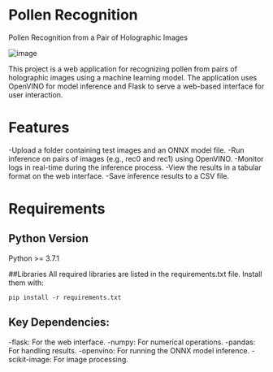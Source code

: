 # Pollen Recognition
Pollen Recognition from a Pair of Holographic Images   

![image](https://github.com/user-attachments/assets/9d4b0fd1-fc30-4d9c-8e4f-f47a417cfd72)

This project is a web application for recognizing pollen from pairs of holographic images using a machine learning model. The application uses OpenVINO for model inference and Flask to serve a web-based interface for user interaction.

# Features

-Upload a folder containing test images and an ONNX model file.
-Run inference on pairs of images (e.g., rec0 and rec1) using OpenVINO.
-Monitor logs in real-time during the inference process.
-View the results in a tabular format on the web interface.
-Save inference results to a CSV file.

# Requirements

## Python Version
Python >= 3.7.1

##Libraries
All required libraries are listed in the requirements.txt file. Install them with:
```
pip install -r requirements.txt
```

## Key Dependencies:
-flask: For the web interface.
-numpy: For numerical operations.
-pandas: For handling results.
-openvino: For running the ONNX model inference.
-scikit-image: For image processing.



